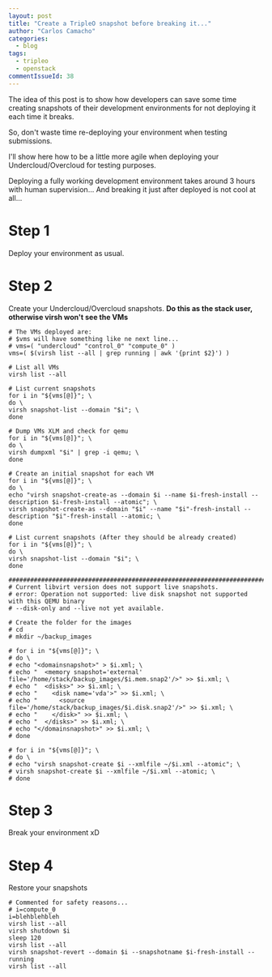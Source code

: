 ```yaml
---
layout: post
title: "Create a TripleO snapshot before breaking it..."
author: "Carlos Camacho"
categories:
  - blog
tags:
  - tripleo
  - openstack
commentIssueId: 38
---
```


The idea of this post is to show how developers can save some time
creating snapshots of their development environments for not
deploying it each time it breaks.

So, don't waste time re-deploying your environment when testing submissions.

I'll show here how to be a little more agile when
deploying your Undercloud/Overcloud for testing purposes.

Deploying a fully working development environment takes
around 3 hours with human supervision...
And breaking it just after deployed is not cool at all...



# Step 1 #

Deploy your environment as usual.



# Step 2 #

Create your Undercloud/Overcloud snapshots.
**Do this as the stack user, otherwise 
virsh won't see the VMs**

```
# The VMs deployed are:
# $vms will have something like ne next line...
# vms=( "undercloud" "control_0" "compute_0" )
vms=( $(virsh list --all | grep running | awk '{print $2}') )

# List all VMs
virsh list --all

# List current snapshots
for i in "${vms[@]}"; \
do \
virsh snapshot-list --domain "$i"; \
done

# Dump VMs XLM and check for qemu
for i in "${vms[@]}"; \
do \
virsh dumpxml "$i" | grep -i qemu; \
done

# Create an initial snapshot for each VM
for i in "${vms[@]}"; \
do \
echo "virsh snapshot-create-as --domain $i --name $i-fresh-install --description $i-fresh-install --atomic"; \
virsh snapshot-create-as --domain "$i" --name "$i"-fresh-install --description "$i"-fresh-install --atomic; \
done

# List current snapshots (After they should be already created)
for i in "${vms[@]}"; \
do \
virsh snapshot-list --domain "$i"; \
done

#########################################################################################################
# Current libvirt version does not support live snapshots.
# error: Operation not supported: live disk snapshot not supported with this QEMU binary
# --disk-only and --live not yet available.

# Create the folder for the images
# cd
# mkdir ~/backup_images

# for i in "${vms[@]}"; \
# do \
# echo "<domainsnapshot>" > $i.xml; \
# echo "  <memory snapshot='external' file='/home/stack/backup_images/$i.mem.snap2'/>" >> $i.xml; \
# echo "  <disks>" >> $i.xml; \
# echo "    <disk name='vda'>" >> $i.xml; \
# echo "      <source file='/home/stack/backup_images/$i.disk.snap2'/>" >> $i.xml; \
# echo "    </disk>" >> $i.xml; \
# echo "  </disks>" >> $i.xml; \
# echo "</domainsnapshot>" >> $i.xml; \
# done

# for i in "${vms[@]}"; \
# do \
# echo "virsh snapshot-create $i --xmlfile ~/$i.xml --atomic"; \
# virsh snapshot-create $i --xmlfile ~/$i.xml --atomic; \
# done
```



# Step 3 #

Break your environment xD



# Step 4 #

Restore your snapshots

```
# Commented for safety reasons...
# i=compute_0
i=blehblehbleh
virsh list --all
virsh shutdown $i
sleep 120
virsh list --all
virsh snapshot-revert --domain $i --snapshotname $i-fresh-install --running
virsh list --all
```
